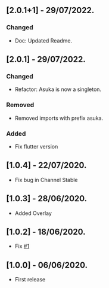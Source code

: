 ## [2.0.1+1] - 29/07/2022.
###  Changed
* Doc: Updated Readme.
## [2.0.1] - 29/07/2022.
###  Changed
* Refactor: Asuka is now a singleton.
### Removed
* Removed imports with prefix asuka.
### Added
* Fix flutter version
## [1.0.4] - 22/07/2020.

* Fix bug in Channel Stable

## [1.0.3] - 28/06/2020.

* Added Overlay

## [1.0.2] - 18/06/2020.

* Fix [#1](https://github.com/Flutterando/asuka/issues/1)

## [1.0.0] - 06/06/2020.

* First release
